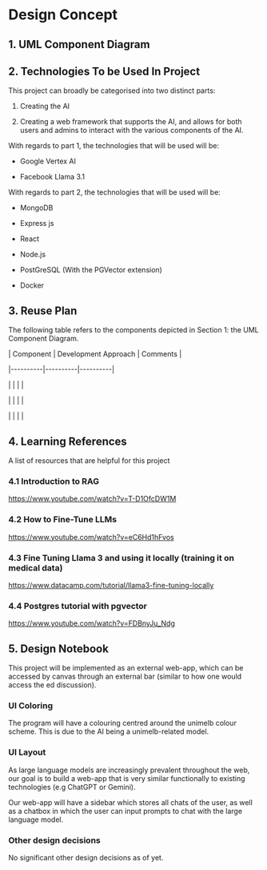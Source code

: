 
# Design Concept

  

## 1. UML Component Diagram

  

## 2. Technologies To be Used In Project

This project can broadly be categorised into two distinct parts:

1. Creating the AI

2. Creating a web framework that supports the AI, and allows for both users and admins to interact with the various components of the AI.

  

With regards to part 1, the technologies that will be used will be:

- Google Vertex AI

- Facebook Llama 3.1

  

With regards to part 2, the technologies that will be used will be:

- MongoDB

- Express js

- React

- Node.js

- PostGreSQL (With the PGVector extension)

- Docker

  

## 3. Reuse Plan

The following table refers to the components depicted in Section 1: the UML Component Diagram.

  

| Component | Development Approach | Comments |

|----------|----------|----------|

| | | |

| | | |

| | | |

  

## 4. Learning References

A list of resources that are helpful for this project

  

### 4.1 Introduction to RAG

https://www.youtube.com/watch?v=T-D1OfcDW1M

  

### 4.2 How to Fine-Tune LLMs

https://www.youtube.com/watch?v=eC6Hd1hFvos

  

### 4.3 Fine Tuning Llama 3 and using it locally (training it on medical data)

https://www.datacamp.com/tutorial/llama3-fine-tuning-locally

  

### 4.4 Postgres tutorial with pgvector

https://www.youtube.com/watch?v=FDBnyJu_Ndg

  

## 5. Design Notebook

This project will be implemented as an external web-app, which can be accessed by canvas through an external bar (similar to how one would access the ed discussion).

### UI Coloring

 The program will have a colouring centred around the unimelb colour scheme. This is due to the AI being a unimelb-related model.

### UI Layout

As large language models are increasingly prevalent throughout the web, our goal is to build a web-app that is very similar functionally to existing technologies (e.g ChatGPT or Gemini).

Our web-app will have a sidebar which stores all chats of the user, as well as a chatbox in which the user can input prompts to chat with the large language model. 

### Other design decisions

No significant other design decisions as of yet.